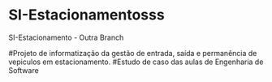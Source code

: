 # SI-Estacionamentosss
SI-Estacionamento - Outra Branch

#Projeto de informatização da gestão de entrada, saída e permanência de vepiculos em estacionamento.
#Estudo de caso das aulas de Engenharia de Software
